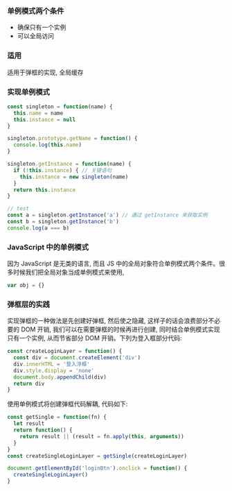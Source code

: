 ### 单例模式两个条件

- 确保只有一个实例
- 可以全局访问

### 适用

适用于弹框的实现, 全局缓存

### 实现单例模式

```javascript
const singleton = function(name) {
  this.name = name
  this.instance = null
}

singleton.prototype.getName = function() {
  console.log(this.name)
}

singleton.getInstance = function(name) {
  if (!this.instance) { // 关键语句
    this.instance = new singleton(name)
  }
  return this.instance
}

// test
const a = singleton.getInstance('a') // 通过 getInstance 来获取实例
const b = singleton.getInstance('b')
console.log(a === b)
```

### JavaScript 中的单例模式

因为 JavaScript 是无类的语言, 而且 JS 中的全局对象符合单例模式两个条件。很多时候我们把全局对象当成单例模式来使用,

```javascript
var obj = {}
```

### 弹框层的实践

实现弹框的一种做法是先创建好弹框, 然后使之隐藏, 这样子的话会浪费部分不必要的 DOM 开销, 我们可以在需要弹框的时候再进行创建, 同时结合单例模式实现只有一个实例, 从而节省部分 DOM 开销。下列为登入框部分代码:

```javascript
const createLoginLayer = function() {
  const div = document.createElement('div')
  div.innerHTML = '登入浮框'
  div.style.display = 'none'
  document.body.appendChild(div)
  return div
}
```

使用单例模式将创建弹框代码解耦, 代码如下:

```javascript
const getSingle = function(fn) {
  let result
  return function() {
    return result || (result = fn.apply(this, arguments))
  }
}
const createSingleLoginLayer = getSingle(createLoginLayer)

document.getElementById('loginBtn').onclick = function() {
  createSingleLoginLayer()
}
```